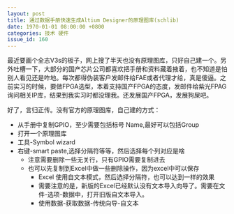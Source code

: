 ```yaml
---
layout: post
title: 通过数据手册快速生成Altium Designer的原理图库(schlib) 
date: 1970-01-01 08:00:00 +0800
categories: 技术 硬件
issue_id: 160
---
```


最近要画个全志V3s的板子，网上搜了半天也没有原理图库，只好自己建一个。另外吐槽一下，大部分的国产芯片公司都喜欢把手册和资料藏着掖着，也不知道是怕别人看见还是咋地。每次都得伪装客户发邮件给FAE或者代理才给，真是傻逼。之前实习的时候，要做FPGA选型，本着支持国产FPGA的态度，发邮件给紫光FPAG询问相关IP库，结果到我实习时都没理我。还发展国产FPGA，发展狗屎吧。

好了，言归正传。没有官方的原理图库，自己建的方式：

- 从手册中复制GPIO，至少需要包括标号  Name,最好可以包括Group
- 打开一个原理图库
- 工具-Symbol wizard
- 右键-smart paste,选择分隔符等等，然后选择每个列对应是啥
  - 注意需要删除一些无关行，只有GPIO需要复制进去
  - 也可以先复制到Excel中做一些删除操作，因为excel中可以保存
    - Excel 使用自文本模式，然后选择分隔符，也可以达到一样的效果
    - 需要注意的是，新版的Excel已经默认没有文本导入向导了。需要在文件-选项-数据中，打开旧版自文本导入。
    - 使用数据-获取数据-传统向导-自文本



